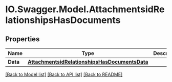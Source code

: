 # IO.Swagger.Model.AttachmentsidRelationshipsHasDocuments
## Properties

Name | Type | Description | Notes
------------ | ------------- | ------------- | -------------
**Data** | [**AttachmentsidRelationshipsHasDocumentsData**](AttachmentsidRelationshipsHasDocumentsData.md) |  | [optional] 

[[Back to Model list]](../README.md#documentation-for-models) [[Back to API list]](../README.md#documentation-for-api-endpoints) [[Back to README]](../README.md)

